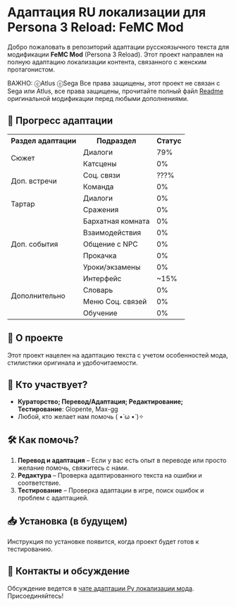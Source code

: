 # Адаптация RU локализации для Persona 3 Reload: FeMC Mod

Добро пожаловать в репозиторий адаптации русскоязычного текста для модификации **FeMC Mod** (Persona 3 Reload). Этот проект направлен на полную адаптацию локализации контента, связанного с женским протагонистом.

ВАЖНО: ⓒAtlus ⓒSega Все права защищены, этот проект не связан с Sega или Atlus, все права защищены, прочитайте полный файл [Readme](https://github.com/Lip-a/Femc-Reloaded-Project/blob/main/README.md) оригинальной модификации перед любыми дополнениями.

## 📌 Прогресс адаптации

<table border="0">
  <tr>
    <th>Раздел адаптации</th>
    <th>Подраздел</th>
    <th>Статус</th>
  </tr>
  <tr>
    <td rowspan="2">Сюжет</td>
    <td>Диалоги</td>
    <td>79%</td>
  </tr>
  <tr>
    <td>Катсцены</td>
    <td>0%</td>
  </tr>
  <tr>
    <td rowspan="2">Доп. встречи</td>
    <td>Соц. связи</td>
    <td>???%</td>
  </tr>
  <tr>
    <td>Команда</td>
    <td>0%</td>
  </tr>
  <tr>
    <td rowspan="2">Тартар</td>
    <td>Диалоги</td>
    <td>0%</td>
  </tr>
  <tr>
    <td>Сражения</td>
    <td>0%</td>
  </tr>
  <tr>
    <td rowspan="5">Доп. события</td>
    <td>Бархатная комната</td>
    <td>0%</td>
  </tr>
  <tr>
    <td>Взаимодействия</td>
    <td>0%</td>
  </tr>
  <tr>
    <td>Общение с NPC</td>
    <td>0%</td>
  </tr>
  <tr>
    <td>Прокачка</td>
    <td>0%</td>
  </tr>
  <tr>
    <td>Уроки/экзамены</td>
    <td>0%</td>
  </tr>
  <tr>
    <td rowspan="4">Дополнительно</td>
    <td>Интерфейс</td>
    <td>~15%</td>
  </tr>
  <tr>
    <td>Словарь</td>
    <td>0%</td>
  </tr>
  <tr>
    <td>Меню Соц. связей</td>
    <td>0%</td>
  </tr>
  <tr>
    <td>Обучение</td>
    <td>0%</td>
  </tr>
</table>

## 🔹 О проекте

Этот проект нацелен на адаптацию текста с учетом особенностей мода, стилистики оригинала и удобочитаемости. 

## 👥 Кто участвует?

- **Кураторство; Перевод/Адаптация; Редактирование; Тестирование**: Glopente, Max-gg 
- Любой, кто желает нам помочь ( •̀ ω •́ )✧

## 🛠 Как помочь?

1. **Перевод и адаптация** – Если у вас есть опыт в переводе или просто желание помочь, свяжитесь с нами.
2. **Редактура** – Проверка адаптированного текста на ошибки и соответствие.
3. **Тестирование** – Проверка адаптации в игре, поиск ошибок и проблем с адаптацией.

## 📥 Установка (в будущем)

Инструкция по установке появится, когда проект будет готов к тестированию.

## 📢 Контакты и обсуждение

Обсуждение ведется в [чате адаптации Ру локализации мода](https://discord.com/channels/1203970562729316352/1209328195631972383). Присоединяйтесь!
